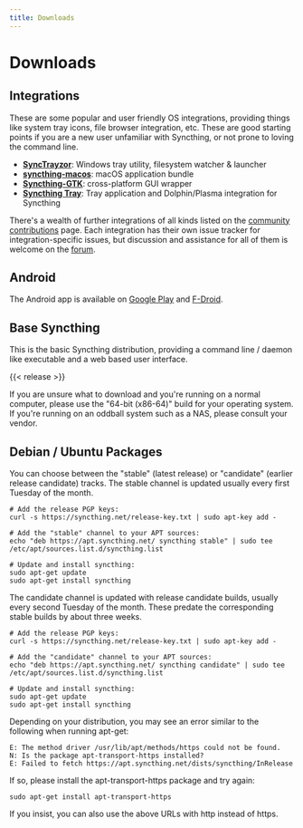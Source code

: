 ```yaml
---
title: Downloads
---
```


# Downloads

## Integrations

These are some popular and user friendly OS integrations, providing things like system tray icons, file browser integration, etc. These are good starting points if you are a new user unfamiliar with Syncthing, or not prone to loving the command line.

- **[SyncTrayzor](https://github.com/canton7/SyncTrayzor/releases/latest)**:
  Windows tray utility, filesystem watcher & launcher
- **[syncthing-macos](https://github.com/syncthing/syncthing-macos/releases/latest)**:
  macOS application bundle
- **[Syncthing-GTK](https://github.com/kozec/syncthing-gtk/releases/latest)**:
  cross-platform GUI wrapper
- **[Syncthing Tray](https://github.com/Martchus/syncthingtray/#download)**:
  Tray application and Dolphin/Plasma integration for Syncthing


There's a wealth of further integrations of all kinds listed on the [community
contributions](https://docs.syncthing.net/users/contrib.html) page. Each
integration has their own issue tracker for integration-specific issues, but
discussion and assistance for all of them is welcome on the
[forum](https://forum.syncthing.net/).


## Android

The Android app is available on [Google Play](https://play.google.com/store/apps/details?id=com.nutomic.syncthingandroid) and [F-Droid](https://f-droid.org/packages/com.nutomic.syncthingandroid/). 


## Base Syncthing

This is the basic Syncthing distribution, providing a command line / daemon like
executable and a web based user interface.

{{< release >}}

If you are unsure what to download and you're running on a normal computer,
please use the "64-bit (x86-64)" build for your operating system. If you're
running on an oddball system such as a NAS, please consult your vendor.


## Debian / Ubuntu Packages

You can choose between the "stable" (latest release) or "candidate" (earlier
release candidate) tracks. The stable channel is updated usually every first
Tuesday of the month.

```
# Add the release PGP keys:
curl -s https://syncthing.net/release-key.txt | sudo apt-key add -

# Add the "stable" channel to your APT sources:
echo "deb https://apt.syncthing.net/ syncthing stable" | sudo tee /etc/apt/sources.list.d/syncthing.list

# Update and install syncthing:
sudo apt-get update
sudo apt-get install syncthing
```

The candidate channel is updated with release candidate builds, usually every
second Tuesday of the month. These predate the corresponding stable builds by
about three weeks.


```
# Add the release PGP keys:
curl -s https://syncthing.net/release-key.txt | sudo apt-key add -

# Add the "candidate" channel to your APT sources:
echo "deb https://apt.syncthing.net/ syncthing candidate" | sudo tee /etc/apt/sources.list.d/syncthing.list

# Update and install syncthing:
sudo apt-get update
sudo apt-get install syncthing
```

Depending on your distribution, you may see an error similar to the following
when running apt-get:

```
E: The method driver /usr/lib/apt/methods/https could not be found.
N: Is the package apt-transport-https installed?
E: Failed to fetch https://apt.syncthing.net/dists/syncthing/InRelease
```

If so, please install the apt-transport-https package and try again:

```
sudo apt-get install apt-transport-https
```

If you insist, you can also use the above URLs with http instead of https.
